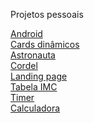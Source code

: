 Projetos pessoais

<a href="Site android/index.html" target="_blank" rel="external">Android</a> <br>
<a href="Card dinâmico/cards.html" target="_blank" rel="external">Cards dinâmicos</a> <br>
<a href="Site astronauta/index.html" target="_blank" rel="external">Astronauta</a> <br>
<a href="Site cordel/cordel.html" target="_blank" rel="external">Cordel</a> <br>
<a href="landing page/html/index.html" target="_blank" rel="external">Landing page</a> <br>
<a href="Tabela IMC/html/index.html" target="_blank" rel="external">Tabela IMC</a> <br>
<a href="timer/html/timer.html" target="_blank" rel="external">Timer</a> <br>
<a href="calculadora/html/modelo.html" target="_blank" rel="external">Calculadora</a> <br>